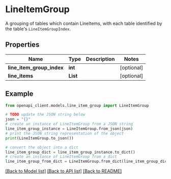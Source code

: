 # LineItemGroup

A grouping of tables which contain LineItems, with each table identified by the table's <code>LineItemGroupIndex</code>.

## Properties

Name | Type | Description | Notes
------------ | ------------- | ------------- | -------------
**line_item_group_index** | **int** |  | [optional] 
**line_items** | **List** |  | [optional] 

## Example

```python
from openapi_client.models.line_item_group import LineItemGroup

# TODO update the JSON string below
json = "{}"
# create an instance of LineItemGroup from a JSON string
line_item_group_instance = LineItemGroup.from_json(json)
# print the JSON string representation of the object
print(LineItemGroup.to_json())

# convert the object into a dict
line_item_group_dict = line_item_group_instance.to_dict()
# create an instance of LineItemGroup from a dict
line_item_group_from_dict = LineItemGroup.from_dict(line_item_group_dict)
```
[[Back to Model list]](../README.md#documentation-for-models) [[Back to API list]](../README.md#documentation-for-api-endpoints) [[Back to README]](../README.md)



